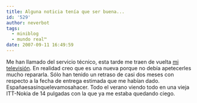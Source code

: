 ```yaml
---
title: Alguna noticia tenía que ser buena...
id: '529'
author: neverbot
tags:
  - miniblog
  - mundo real™
date: 2007-09-11 16:49:59
---
```


Me han llamado del servicio técnico, esta tarde me traen de vuelta [mi televisión](http://www.panasonic.es/fichamod.asp?codegam=78&coderang=23&codeprd=47&codemod=2247&codeagr=). En realidad creo que es una nueva porque no debía apetecerles mucho repararla. Sólo han tenido un retraso de casi dos meses con respecto a la fecha de entrega estimada que me habían dado. Españaesasínquelevamosahacer. Todo el verano viendo todo en una vieja ITT-Nokia de 14 pulgadas con la que ya me estaba quedando ciego.
